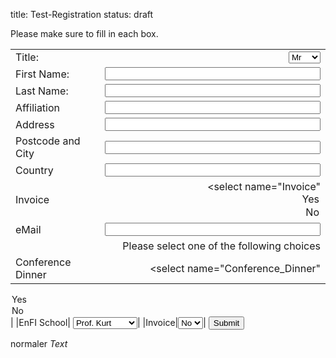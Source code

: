 title: Test-Registration
status: draft

Please make sure to fill in each box. 


<div markdown="1" >
<form id="register" name="register" action="http://vianna.de/fcgi-bin/register2-enfi2015.py" method="POST">

|             |                                                                                                                  |
| --------    | ---------------------------------------------------------------------------------------------------------------: |
| Title:      | <select name="Title"><option>Mr</option><option>Mrs</option><option>Dr.</option><option>Prof.</option></select>  |
| First Name: | <input type="text" size="40" maxlength="50" name="FirstName">   |
| Last Name: | <input type="text" size="40" maxlength="50" name="LastName">     |
| Affiliation|  <input type="text" size="40" maxlength="50" name="Affiliation" >|
|Address|<input type="text" size="40" maxlength="80"  name="Address" >|
|Postcode and City|<input type="text" size="40" maxlength="40" name="City" >|
|Country| <input type="text" size="40" maxlength="40" name="Country" >|
|Invoice|<select name="Invoice" <option value="Ja">Yes</option><option value="Nein">No</option></select>|
| eMail       | <input type="text" size="40" maxlength="60" name="email">   |                                         |Phone| <input type="text" size="40" maxlength="40" name="Phone" />|
||  Please select one of the following choices |
|Conference Dinner| <select name="Conference_Dinner"
 <option value="Ja">Yes</option>
 <option value="Nein">No</option> </select>|
|EnFI School| <select name="EnFI_School" 
 <option value="Prof. Maier">Prof. Maier</option>
 <option value="Prof. Kurt">Prof. Kurt</option><option value="not interested">not interested</option>
 </select>|
|Invoice|<select name="Invoice" <option value="Ja">Yes</option><option value="Nein">No</option></select>|
<span style="width:20%"><input type="submit" value="Submit">

</form>
</div>

<!--


Spamschutz...3+5 oder für den nutzer unsichtbares aber für den spambot sichtbares feld. http://sevenx.de/blog/php-formular-spamschutz-und-validierung-spam-emails-verhindern-auch-ohne-captcha/
-->

normaler *Text*

